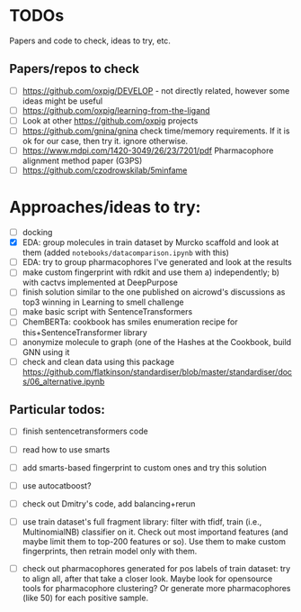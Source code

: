 # TODOs
Papers and code to check, ideas to try, etc.

## Papers/repos to check

- [ ] https://github.com/oxpig/DEVELOP - not directly related, however some ideas might be useful
- [ ] https://github.com/oxpig/learning-from-the-ligand
- [ ] Look at other https://github.com/oxpig projects
- [ ] https://github.com/gnina/gnina check time/memory requirements. If it is ok for our case, then try it. ignore otherwise.
- [ ] https://www.mdpi.com/1420-3049/26/23/7201/pdf Pharmacophore alignment method paper (G3PS)
- [ ] https://github.com/czodrowskilab/5minfame

# Approaches/ideas to try:
- [ ] docking
- [x] EDA: group molecules in train dataset by Murcko scaffold and look at them (added `notebooks/datacomparison.ipynb` with this)
- [ ] EDA: try to group pharmacophores I've generated and look at the results
- [ ] make custom fingerprint with rdkit and use them a) independently; b) with cactvs implemented at DeepPurpose
- [ ] finish solution similar to the one published on aicrowd's discussions as top3 winning in Learning to smell challenge
- [ ] make basic script with SentenceTransformers
- [ ] ChemBERTa: cookbook has smiles enumeration recipe for this+SentenceTransformer library
- [ ] anonymize molecule to graph (one of the Hashes at the Cookbook, build GNN using it
- [ ] check and clean data using this package https://github.com/flatkinson/standardiser/blob/master/standardiser/docs/06_alternative.ipynb

## Particular todos:
- [ ] finish sentencetransformers code
- [ ] read how to use smarts
- [ ] add smarts-based fingerprint to custom ones and try this solution
- [ ] use autocatboost?
- [ ] check out Dmitry's code, add balancing+rerun
- [ ] use train dataset's full fragment library: filter with tfidf, train (i.e., MultinomialNB) classifier on it. Check out most importand features (and maybe limit them to top-200 features or so). Use them to make custom fingerprints, then retrain model only with them.
- [ ] check out pharmacophores generated for pos labels of train dataset: try to align all, after that take a closer look. Maybe look for opensource tools for pharmacophore clustering? Or generate more pharmacophores (like 50) for each positive sample.

